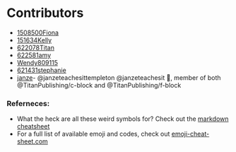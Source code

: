 # Contributors

- [1508500Fiona](1508500Fiona.md)
- [151634Kelly](1561634Kelly.md)
- [622078Titan](622078Titan.md)
- [622581amy](622581amy.md)
- [Wendy809115](WendyLy809115.md)
- [621431stephanie](621431stephanie.md)
- [janze](janze.md)- @janzeteachesittempleton @janzeteachesit :school:, member of both @TitanPublishing/c-block and @TitanPublishing/f-block

### Referneces:
- What the heck are all these weird symbols for?  Check out the [markdown cheatsheet](https://guides.github.com/pdfs/markdown-cheatsheet-online.pdf)
- For a full list of available emoji and codes, check out [emoji-cheat-sheet.com](https://www.webpagefx.com/tools/emoji-cheat-sheet/)



